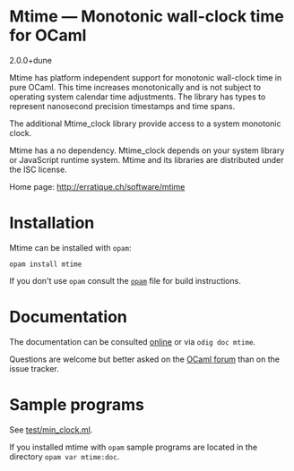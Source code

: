 Mtime — Monotonic wall-clock time for OCaml
===========================================
2.0.0+dune

Mtime has platform independent support for monotonic wall-clock time
in pure OCaml. This time increases monotonically and is not subject to
operating system calendar time adjustments. The library has types to
represent nanosecond precision timestamps and time spans.

The additional Mtime_clock library provide access to a system
monotonic clock.

Mtime has a no dependency. Mtime_clock depends on your system library
or JavaScript runtime system. Mtime and its libraries are distributed
under the ISC license.

Home page: <http://erratique.ch/software/mtime>  

# Installation

Mtime can be installed with `opam`:

    opam install mtime

If you don't use `opam` consult the [`opam`](opam) file for build
instructions.

# Documentation

The documentation can be consulted [online] or via `odig doc mtime`.

Questions are welcome but better asked on the [OCaml forum] than on
the issue tracker.

[online]: http://erratique.ch/software/mtime/doc/
[OCaml forum]: https://discuss.ocaml.org/

# Sample programs

See [test/min_clock.ml](test/min_clock.ml).

If you installed mtime with `opam` sample programs are located in
the directory `opam var mtime:doc`.
